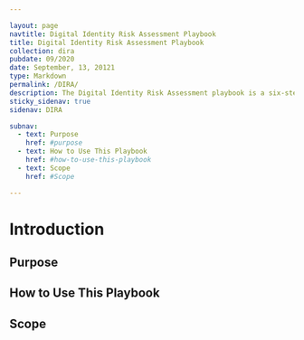 ```yaml
---

layout: page
navtitle: Digital Identity Risk Assessment Playbook
title: Digital Identity Risk Assessment Playbook
collection: dira
pubdate: 09/2020
date: September, 13, 20121
type: Markdown
permalink: /DIRA/
description: The Digital Identity Risk Assessment playbook is a six-step playbook to complete a digital identity risk assessment as described in OMB Memo 19-17 and NIST Special Publication 800-63-3.
sticky_sidenav: true
sidenav: DIRA

subnav:
  - text: Purpose
    href: #purpose
  - text: How to Use This Playbook
    href: #how-to-use-this-playbook
  - text: Scope
    href: #Scope

---
```


# Introduction

## Purpose

## How to Use This Playbook

## Scope
